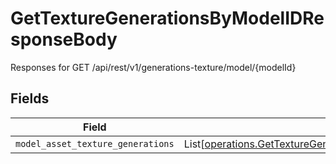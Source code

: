 # GetTextureGenerationsByModelIDResponseBody

Responses for GET /api/rest/v1/generations-texture/model/{modelId}


## Fields

| Field                                                                                                                                                                | Type                                                                                                                                                                 | Required                                                                                                                                                             | Description                                                                                                                                                          |
| -------------------------------------------------------------------------------------------------------------------------------------------------------------------- | -------------------------------------------------------------------------------------------------------------------------------------------------------------------- | -------------------------------------------------------------------------------------------------------------------------------------------------------------------- | -------------------------------------------------------------------------------------------------------------------------------------------------------------------- |
| `model_asset_texture_generations`                                                                                                                                    | List[[operations.GetTextureGenerationsByModelIDModelAssetTextureGenerations](../../models/operations/gettexturegenerationsbymodelidmodelassettexturegenerations.md)] | :heavy_minus_sign:                                                                                                                                                   | N/A                                                                                                                                                                  |